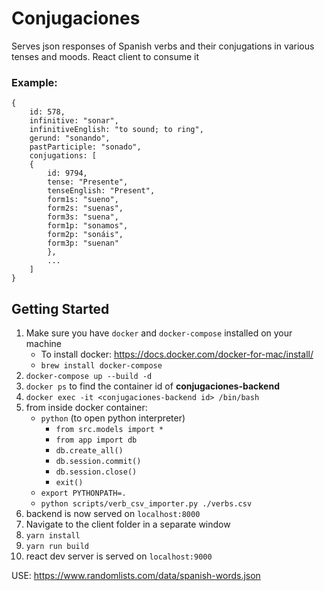 # Conjugaciones
Serves json responses of Spanish verbs and their conjugations in various tenses and moods.
React client to consume it

### Example:
```
{
    id: 578,
    infinitive: "sonar",
    infinitiveEnglish: "to sound; to ring",
    gerund: "sonando",
    pastParticiple: "sonado",
    conjugations: [
    {
        id: 9794,
        tense: "Presente",
        tenseEnglish: "Present",
        form1s: "sueno",
        form2s: "suenas",
        form3s: "suena",
        form1p: "sonamos",
        form2p: "sonáis",
        form3p: "suenan"
        },
        ...
    ]
}
```
## Getting Started
1. Make sure you have `docker` and `docker-compose` installed on your machine
    - To install docker: https://docs.docker.com/docker-for-mac/install/
    - `brew install docker-compose`
1. `docker-compose up --build -d`
1. `docker ps` to find the container id of **conjugaciones-backend**
1. `docker exec -it <conjugaciones-backend id> /bin/bash`
1. from inside docker container:
    - `python` (to open python interpreter)
        - `from src.models import *`
        - `from app import db`
        - `db.create_all()`
        - `db.session.commit()`
        - `db.session.close()`
        - `exit()`
    - `export PYTHONPATH=.`
    - `python scripts/verb_csv_importer.py ./verbs.csv`
1. backend is now served on `localhost:8000`
1. Navigate to the client folder in a separate window
1. `yarn install`
1. `yarn run build`
1. react dev server is served on `localhost:9000`


USE: https://www.randomlists.com/data/spanish-words.json
